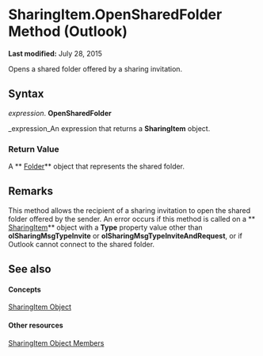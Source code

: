 
# SharingItem.OpenSharedFolder Method (Outlook)

 **Last modified:** July 28, 2015

Opens a shared folder offered by a sharing invitation.

## Syntax

 _expression_. **OpenSharedFolder**

 _expression_An expression that returns a  **SharingItem** object.


### Return Value

A  ** [Folder](3cf6cda8-6d70-666e-2643-9d9c5b9cacfc.md)** object that represents the shared folder.


## Remarks

This method allows the recipient of a sharing invitation to open the shared folder offered by the sender. An error occurs if this method is called on a  ** [SharingItem](63dd3451-44f3-7cc4-c6e2-7dad5835a7d2.md)** object with a **Type** property value other than **olSharingMsgTypeInvite** or **olSharingMsgTypeInviteAndRequest**, or if Outlook cannot connect to the shared folder.


## See also


#### Concepts


 [SharingItem Object](63dd3451-44f3-7cc4-c6e2-7dad5835a7d2.md)
#### Other resources


 [SharingItem Object Members](719ad60e-2242-2c54-778f-006b61690389.md)

